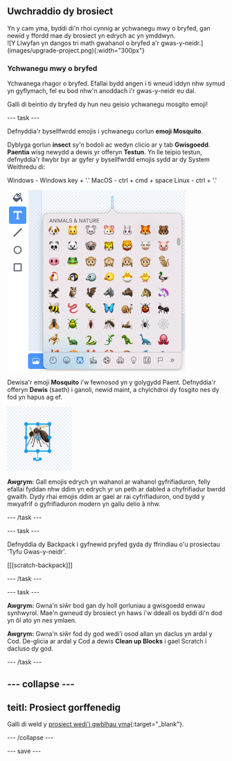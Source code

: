 ## Uwchraddio dy brosiect

<div style="display: flex; flex-wrap: wrap">
<div style="flex-basis: 200px; flex-grow: 1; margin-right: 15px;">
Yn y cam yma, byddi di'n rhoi cynnig ar ychwanegu mwy o bryfed, gan newid y ffordd mae dy brosiect yn edrych ac yn ymddwyn.
</div>
<div>
![Y Llwyfan yn dangos tri math gwahanol o bryfed a'r gwas-y-neidr.](images/upgrade-project.png){:width="300px"}
</div>
</div>

### Ychwanegu mwy o bryfed

Ychwanega rhagor o bryfed. Efallai bydd angen i ti wneud iddyn nhw symud yn gyflymach, fel eu bod nhw'n anoddach i'r gwas-y-neidr eu dal.

Galli di beintio dy bryfed dy hun neu geisio ychwanegu mosgito emoji!

--- task ---

Defnyddia'r bysellfwrdd emojis i ychwanegu corlun **emoji Mosquito**.

Dyblyga gorlun **insect** sy'n bodoli ac wedyn clicio ar y tab **Gwisgoedd**. **Paentia** wisg newydd a dewis yr offeryn **Testun**. Yn lle teipio testun, defnyddia'r llwybr byr ar gyfer y bysellfwrdd emojis sydd ar dy System Weithredu di:

Windows - Windows key + '.' MacOS - ctrl + cmd + space Linux - ctrl + '.'

![Y bysellfwrdd emojis naid gyda'r categori 'anifeiliaid a natur' wedi'i ddewis.](images/emoji-keyboard.png)

Dewisa'r emoji **Mosquito** i'w fewnosod yn y golygydd Paent. Defnyddia'r offeryn **Dewis** (saeth) i ganoli, newid maint, a chylchdroi dy fosgito nes dy fod yn hapus ag ef.

![Yr emoji mosgito yn y golygydd paent.](images/emoji-mosquito.png)

**Awgrym:** Gall emojis edrych yn wahanol ar wahanol gyfrifiaduron, felly efallai fyddan nhw ddim yn edrych yr un peth ar dabled a chyfrifiadur bwrdd gwaith. Dydy rhai emojis ddim ar gael ar rai cyfrifiaduron, ond bydd y mwyafrif o gyfrifiaduron modern yn gallu delio â nhw.

--- /task ---

--- task ---

Defnyddia dy Backpack i gyfnewid pryfed gyda dy ffrindiau o'u prosiectau 'Tyfu Gwas-y-neidr'.

[[[scratch-backpack]]]

--- /task ---

--- task ---

**Awgrym:** Gwna'n siŵr bod gan dy holl gorluniau a gwisgoedd enwau synhwyrol. Mae'n gwneud dy brosiect yn haws i'w ddeall os byddi di'n dod yn ôl ato yn nes ymlaen.

**Awgrym:** Gwna'n siŵr fod dy god wedi'i osod allan yn daclus yn ardal y Cod. De-glicia ar ardal y Cod a dewis **Clean up Blocks** i gael Scratch i dacluso dy god.

--- /task ---

--- collapse ---
---
teitl: Prosiect gorffenedig
---

Galli di weld y [prosiect wedi'i gwblhau yma](https://scratch.mit.edu/projects/521688740/){:target="_blank"}.

--- /collapse ---

--- save ---
